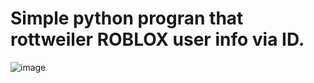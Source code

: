 # Simple python progran that rottweiler ROBLOX user info via ID.
![image](https://pbs.twimg.com/media/Ealx7DFWAAADj_C.jpg)

